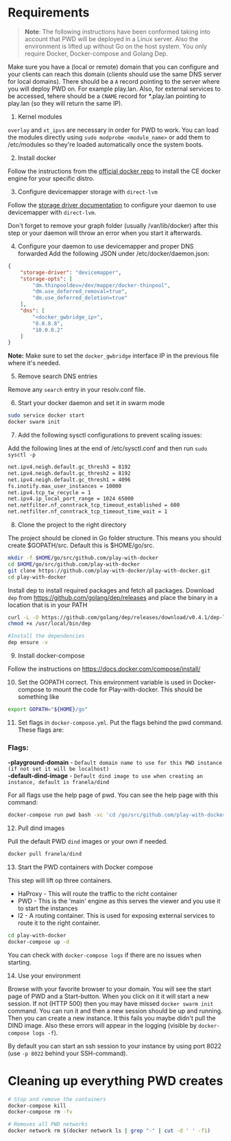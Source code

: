 # Requirements

> **Note**: The following instructions have been conformed taking into account that PWD will be deployed in a Linux server. Also the environment is lifted up without Go on the host system. You only require Docker, Docker-compose and Golang Dep.  

Make sure you have a (local or remote) domain that you can configure and your clients can reach this domain (clients should use the same DNS server for local domains). There should be a `A` record pointing to the server where you will deploy PWD on. For example play.lan. Also, for external services to be accessed, tehere should be a `CNAME` record for *.play.lan pointing to play.lan (so they will return the same IP).

1. Kernel modules

`overlay` and `xt_ipvs` are necessary in order for PWD to work. You can load the modules directly using `sudo modprobe <module_name>` or add them to /etc/modules so they're loaded automatically once the system boots.

2. Install docker

Follow the instructions from the [official docker repo](https://docs.docker.com/engine/installation/) to install the CE docker engine for your specific distro. 

3. Configure devicemapper storage with `direct-lvm`

Follow the [storage driver documentation](https://docs.docker.com/engine/userguide/storagedriver/device-mapper-driver/#configure-direct-lvm-mode-for-production) to configure your daemon to use devicemapper with `direct-lvm`.

Don't forget to remove your graph folder (usually /var/lib/docker) after this step or your daemon will throw an error when you start it afterwards.

4. Configure your daemon to use devicemapper and proper DNS forwarded
Add the following JSON under /etc/docker/daemon.json:

```json
{
    "storage-driver": "devicemapper",
    "storage-opts": [
        "dm.thinpooldev=/dev/mapper/docker-thinpool",
        "dm.use_deferred_removal=true",
        "dm.use_deferred_deletion=true"
    ],
    "dns": [
        "<docker_gwbridge_ip>",
        "8.8.8.8",
        "10.0.0.2"
    ]
}
```
**Note:** Make sure to set the `docker_gwbridge` interface IP in the previous file where it's needed. 

5. Remove search DNS entries

Remove any `search` entry in your resolv.conf file.

6. Start your docker daemon and set it in swarm mode

```bash
sudo service docker start
docker swarm init
```
7. Add the following sysctl configurations to prevent scaling issues:

Add the following lines at the end of /etc/sysctl.conf and then run `sudo sysctl -p`

```bash
net.ipv4.neigh.default.gc_thresh3 = 8192
net.ipv4.neigh.default.gc_thresh2 = 8192
net.ipv4.neigh.default.gc_thresh1 = 4096
fs.inotify.max_user_instances = 10000
net.ipv4.tcp_tw_recycle = 1
net.ipv4.ip_local_port_range = 1024 65000
net.netfilter.nf_conntrack_tcp_timeout_established = 600
net.netfilter.nf_conntrack_tcp_timeout_time_wait = 1
```

8. Clone the project to the right directory

The project should be cloned in Go folder structure. This means you should create $GOPATH/src. Default this is $HOME/go/src.

```bash
mkdir -f $HOME/go/src/github.com/play-with-docker
cd $HOME/go/src/github.com/play-with-docker
git clone https://github.com/play-with-docker/play-with-docker.git
cd play-with-docker
```

Install dep to install required packages and fetch all packages. Download `dep` from https://github.com/golang/dep/releases and place the binary in a location that is in your PATH

```bash
curl -L -O https://github.com/golang/dep/releases/download/v0.4.1/dep-linux-amd64 /usr/local/bin/dep
chmod +x /usr/local/bin/dep

#Install the dependencies
dep ensure -v
```

9. Install docker-compose

Follow the instructions on https://docs.docker.com/compose/install/

10. Set the GOPATH correct. This environment variable is used in Docker-compose to mount the code for Play-with-docker. This should be something like

```bash
export GOPATH="${HOME}/go"
```

11. Set flags in `docker-compose.yml`. Put the flags behind the pwd command. These flags are:

### Flags:

**-playground-domain** - `Default domain name to use for this PWD instance (if not set it will be localhost)`  
**-default-dind-image** - `Default dind image to use when creating an instance, default is franela/dind`  

For all flags use the help page of pwd. You can see the help page with this command:

```bash
docker-compose run pwd bash -xc 'cd /go/src/github.com/play-with-docker/play-with-docker; go run api.go -help'
```

12. Pull dind images

Pull the default PWD `dind` images or your own if needed.
```bash
docker pull franela/dind
```

13. Start the PWD containers with Docker compose

This step will lift op three containers.
- HaProxy - This will route the traffic to the richt container
- PWD - This is the 'main' engine as this serves the viewer and you use it to start the instances
- l2 - A routing container. This is used for exposing external services to route it to the right container.

```bash
cd play-with-docker
docker-compose up -d
```

You can check with `docker-compose logs` if there are no issues when starting.

14. Use your environment

Browse with your favorite browser to your domain. You will see the start page of PWD and a Start-button. When you click on it it will start a new session. If not (HTTP 500) then you may have missed `docker swarm init` command. You can run it and then a new session should be up and running. Then you can create a new instance. It this fails you maybe didn't pull the DIND image. Also these errors will appear in the logging (visible by `docker-compose logs -f`).

By default you can start an ssh session to your instance by using port 8022 (use `-p 8022` behind your SSH-command).

# Cleaning up everything PWD creates

```bash
# Stop and remove the containers
docker-compose kill
docker-compose rm -fv

# Removes all PWD networks
docker network rm $(docker network ls | grep "-" | cut -d ' ' -f1)
```